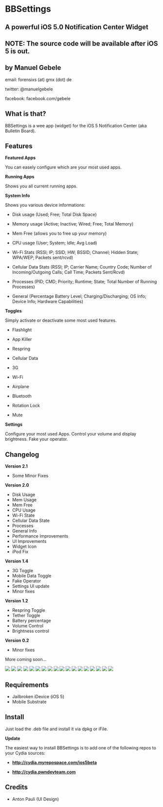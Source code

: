 BBSettings
===============
A powerful iOS 5.0 Notification Center Widget
---------------------------------------------
NOTE: The source code will be available after iOS 5 is out.
-------------

by Manuel Gebele
----------------

email: forensixs (at) gmx (dot) de

twitter: @manuelgebele

facebook: facebook.com/gebele


What is that?
-------------

BBSettings is a wee app (widget) for the iOS 5 Notification Center 
(aka Bulletin Board).


Features
--------

<b>Featured Apps</b>

You can easely configure which are your most used apps.

<b>Running Apps</b>

Shows you all current running apps.

<b>System Info</b>

Shows you various device informations:

* Disk usage (Used; Free; Total Disk Space)

* Memory usage (Active; Inactive; Wired; Free; Total Memory)

* Mem Free (allows you to free up your memory)

* CPU usage (User; System; Idle; Avg Load)

* Wi-Fi Stats (RSSI; IP; SSID; HW; BSSID; Channel; Hidden State; WPA/WEP; Packets sent/rcvd)

* Cellular Data Stats (RSSI; IP; Carrier Name; Country Code; Number of Incoming/Outgoing Calls; Call Time; Packets Sent/Rcvd)

* Processes (PID; CMD; Priority; Runtime; State; Total Number of Running Processes)

* General (Percentage Battery Level; Charging/Discharging; OS Info; Device Info; Hardware Capabilities)

<b>Toggles</b>

Simply activate or deactivate some most used features.

* Flashlight

* App Killer

* Respring

* Cellular Data

* 3G

* Wi-Fi

* Airplane

* Bluetooth

* Rotation Lock

* Mute

<b>Settings</b>

Configure your most used Apps. Control your volume and display brightness. Fake your operator.

Changelog
---------

<b>Version 2.1</b>

* Some Minor Fixes

<b>Version 2.0</b>

* Disk Usage
* Mem Usage
* Mem Free
* CPU Usage
* Wi-Fi State
* Cellular Data State
* Processes
* General Info
* Performance Improvements
* UI Improvements
* Widget Icon
* iPod Fix

<b>Version 1.4</b>

* 3G Toggle
* Mobile Data Toggle
* Fake Operator
* Settings UI update
* Minor fixes

<b>Version 1.2</b>

* Respring Toggle
* Tether Toggle
* Battery percentage
* Volume Control
* Brightness control 

<b>Version 0.2</b>

* Minor fixes

More coming soon…

[![](http://img833.imageshack.us/img833/5494/img0048vc.png)](http://img833.imageshack.us/img833/5494/img0048vc.png)
[![](http://img233.imageshack.us/img233/862/img0049r.png)](http://img233.imageshack.us/img233/862/img0049r.png)
[![](http://img18.imageshack.us/img18/5251/img0051wa.png)](http://img18.imageshack.us/img18/5251/img0051wa.png)
[![](http://img835.imageshack.us/img835/9885/img0052x.png)](http://img835.imageshack.us/img835/9885/img0052x.png)
[![](http://img690.imageshack.us/img690/3056/img0053x.png)](http://img690.imageshack.us/img690/3056/img0053x.png)
[![](http://img577.imageshack.us/img577/857/img0054g.png)](http://img577.imageshack.us/img577/857/img0054g.png)
[![](http://img217.imageshack.us/img217/1450/img0055b.png)](http://img217.imageshack.us/img217/1450/img0055b.png)
[![](http://img198.imageshack.us/img198/2551/img0058s.png)](http://img198.imageshack.us/img198/2551/img0058s.png)
[![](http://img99.imageshack.us/img99/1273/img0059z.png)](http://img99.imageshack.us/img99/1273/img0059z.png)
[![](http://img805.imageshack.us/img805/9074/img0060.png)](http://img805.imageshack.us/img805/9074/img0060.png)
[![](http://img714.imageshack.us/img714/3576/img0061h.png)](http://img714.imageshack.us/img714/3576/img0061h.png)
[![](http://img828.imageshack.us/img828/9194/img0068.png)](http://img828.imageshack.us/img828/9194/img0068.png)
[![](http://img851.imageshack.us/img851/9518/img0067v.png)](http://img851.imageshack.us/img851/9518/img0067v.png)
[![](http://img836.imageshack.us/img836/34/img0066.png)](http://img836.imageshack.us/img836/34/img0066.png)
[![](http://img98.imageshack.us/img98/2783/img0065v.png)](http://img98.imageshack.us/img98/2783/img0065v.png)
[![](http://img10.imageshack.us/img10/604/img0064q.png)](http://img10.imageshack.us/img10/604/img0064q.png)
[![](http://img856.imageshack.us/img856/4152/img0063p.png)](http://img856.imageshack.us/img856/4152/img0063p.png)
[![](http://img571.imageshack.us/img571/3084/img0062.png)](http://img571.imageshack.us/img571/3084/img0062.png)


Requirements
------------

* Jailbroken iDevice (iOS 5)
* Mobile Substrate

Install
-------

Just load the .deb file and install it via dpkg or iFile.<br />

<b>Update</b><br />

The easiest way to install BBSettings is to add one of the following repos to your Cydia sources:

* <b>http://cydia.myrepospace.com/ios5beta </b>

* <b>http://cydia.pwndevteam.com </b>

Credits
--------

* Anton Pauli (UI Design)

